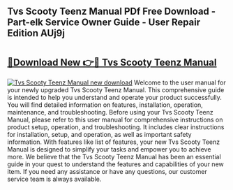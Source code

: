 ## Tvs Scooty Teenz Manual PDf Free Download - Part-elk Service Owner Guide - User Repair Edition AUj9j

# <h2><a href="http://bc6543.oget.top/?id=Tvs+Scooty+Teenz+Manual">🔗Download New 👉🔴 Tvs Scooty Teenz Manual</a></h2>

[![Tvs Scooty Teenz Manual new download](https://i.imgur.com/5g1atiW.png)](http://bc6543.oget.top/?id=Tvs+Scooty+Teenz+Manual)
Welcome to the user manual for your newly upgraded Tvs Scooty Teenz Manual. This comprehensive guide is intended to help you understand and operate your product successfully. You will find detailed information on features, installation, operation, maintenance, and troubleshooting. Before using your Tvs Scooty Teenz Manual, please refer to this user manual for comprehensive instructions on product setup, operation, and troubleshooting. It includes clear instructions for installation, setup, and operation, as well as important safety information. With features like list of features, your new Tvs Scooty Teenz Manual is designed to simplify your tasks and empower you to achieve more. We believe that the Tvs Scooty Teenz Manual has been an essential guide in your quest to understand the features and capabilities of your new item. If you need any assistance or have any questions, our customer service team is always available.
